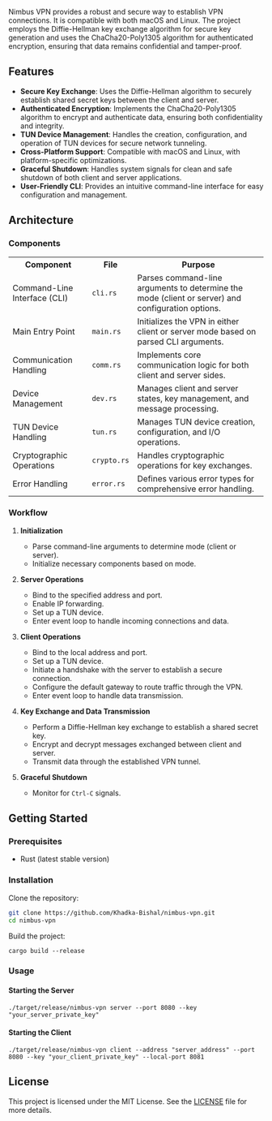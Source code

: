 Nimbus VPN provides a robust and secure way to establish VPN connections. It is compatible with both macOS and Linux. The project employs the Diffie-Hellman key exchange algorithm for secure key generation and uses the ChaCha20-Poly1305 algorithm for authenticated encryption, ensuring that data remains confidential and tamper-proof.

## Features

- **Secure Key Exchange**: Uses the Diffie-Hellman algorithm to securely establish shared secret keys between the client and server.
- **Authenticated Encryption**: Implements the ChaCha20-Poly1305 algorithm to encrypt and authenticate data, ensuring both confidentiality and integrity.
- **TUN Device Management**: Handles the creation, configuration, and operation of TUN devices for secure network tunneling.
- **Cross-Platform Support**: Compatible with macOS and Linux, with platform-specific optimizations.
- **Graceful Shutdown**: Handles system signals for clean and safe shutdown of both client and server applications.
- **User-Friendly CLI**: Provides an intuitive command-line interface for easy configuration and management.
  
## Architecture

### Components

<table>
  <tr>
    <th>Component</th>
    <th>File</th>
    <th>Purpose</th>
  </tr>
  <tr>
    <td>Command-Line Interface (CLI)</td>
    <td><code>cli.rs</code></td>
    <td>Parses command-line arguments to determine the mode (client or server) and configuration options.</td>
  </tr>
  <tr>
    <td>Main Entry Point</td>
    <td><code>main.rs</code></td>
    <td>Initializes the VPN in either client or server mode based on parsed CLI arguments.</td>
  </tr>
  <tr>
    <td>Communication Handling</td>
    <td><code>comm.rs</code></td>
    <td>Implements core communication logic for both client and server sides.</td>
  </tr>
  <tr>
    <td>Device Management</td>
    <td><code>dev.rs</code></td>
    <td>Manages client and server states, key management, and message processing.</td>
  </tr>
  <tr>
    <td>TUN Device Handling</td>
    <td><code>tun.rs</code></td>
    <td>Manages TUN device creation, configuration, and I/O operations.</td>
  </tr>
  <tr>
    <td>Cryptographic Operations</td>
    <td><code>crypto.rs</code></td>
    <td>Handles cryptographic operations for key exchanges.</td>
  </tr>
  <tr>
    <td>Error Handling</td>
    <td><code>error.rs</code></td>
    <td>Defines various error types for comprehensive error handling.</td>
  </tr>
</table>

### Workflow

1. **Initialization**
   - Parse command-line arguments to determine mode (client or server).
   - Initialize necessary components based on mode.

2. **Server Operations**
   - Bind to the specified address and port.
   - Enable IP forwarding.
   - Set up a TUN device.
   - Enter event loop to handle incoming connections and data.

3. **Client Operations**
   - Bind to the local address and port.
   - Set up a TUN device.
   - Initiate a handshake with the server to establish a secure connection.
   - Configure the default gateway to route traffic through the VPN.
   - Enter event loop to handle data transmission.

4. **Key Exchange and Data Transmission**
   - Perform a Diffie-Hellman key exchange to establish a shared secret key.
   - Encrypt and decrypt messages exchanged between client and server.
   - Transmit data through the established VPN tunnel.

5. **Graceful Shutdown**
   - Monitor for `Ctrl-C` signals.
     
## Getting Started

### Prerequisites

- Rust (latest stable version)

### Installation



Clone the repository:

```sh
git clone https://github.com/Khadka-Bishal/nimbus-vpn.git
cd nimbus-vpn
```

Build the project:

```
cargo build --release
```

### Usage

#### Starting the Server

```
./target/release/nimbus-vpn server --port 8080 --key "your_server_private_key"
```

#### Starting the Client

```
./target/release/nimbus-vpn client --address "server_address" --port 8080 --key "your_client_private_key" --local-port 8081
```

## License

This project is licensed under the MIT License. See the [LICENSE](https://github.com/yourusername/project-name/blob/main/LICENSE) file for more details.

